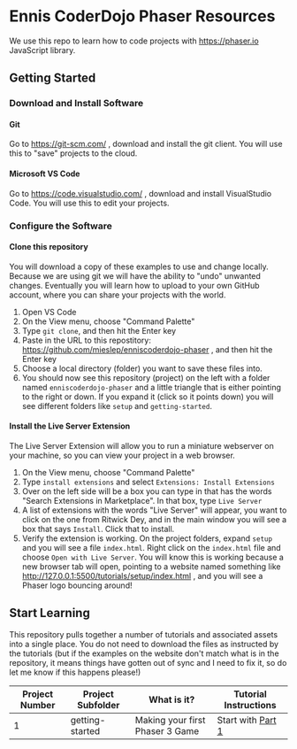 # Ennis CoderDojo Phaser Resources
We use this repo to learn how to code projects with https://phaser.io JavaScript library.

## Getting Started
### Download and Install Software
#### Git
Go to https://git-scm.com/ , download and install the git client. You will use this to "save" projects to the cloud.
#### Microsoft VS Code
Go to https://code.visualstudio.com/ , download and install VisualStudio Code. You will use this to edit your projects.

### Configure the Software
#### Clone this repository
You will download a copy of these examples to use and change locally. Because we are using git we will have the ability to "undo" unwanted changes. Eventually you will learn how to upload to your own GitHub account, where you can share your projects with the world.
1. Open VS Code
2. On the View menu, choose "Command Palette"
3. Type `git clone`, and then hit the Enter key
4. Paste in the URL to this repostitory: https://github.com/mieslep/enniscoderdojo-phaser , and then hit the Enter key
5. Choose a local directory (folder) you want to save these files into.
6. You should now see this repository (project) on the left with a folder named `enniscoderdojo-phaser` and a little triangle that is either pointing to the right or down. If you expand it (click so it points down) you will see different folders like `setup` and `getting-started`.
#### Install the Live Server Extension
The Live Server Extension will allow you to run a miniature webserver on your machine, so you can view your project in a web browser.
1. On the View menu, choose "Command Palette"
2. Type `install extensions` and select `Extensions: Install Extensions`
3. Over on the left side will be a box you can type in that has the words "Search Extensions in Marketplace". In that box, type `Live Server`
4. A list of extensions with the words "Live Server" will appear, you want to click on the one from Ritwick Dey, and in the main window you will see a box that says `Install`. Click that to install.
5. Verify the extension is working. On the project folders, expand `setup` and you will see a file `index.html`. Right click on the `index.html` file and choose `Open with Live Server`. You will know this is working because a new browser tab will open, pointing to a website named something like http://127.0.0.1:5500/tutorials/setup/index.html , and you will see a Phaser logo bouncing around!

## Start Learning
This repository pulls together a number of tutorials and associated assets into a single place. You do not need to download the files as instructed by the tutorials (but if the examples on the website don't match what is in the repository, it means things have gotten out of sync and I need to fix it, so do let me know if this happens please!)

|Project Number|Project Subfolder|What is it?|Tutorial Instructions|
|--|-----------------|-----------|---------------------|
|1 |getting-started  | Making your first Phaser 3 Game | Start with [Part 1](https://www.phaser.io/tutorials/making-your-first-phaser-3-game/part1)
